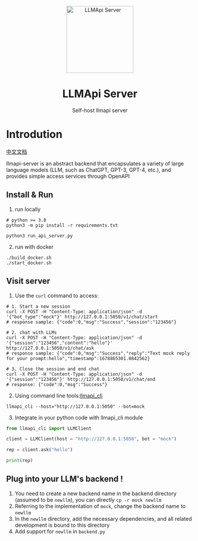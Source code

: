 <p align="center">
  <img width="180" src="https://avatars.githubusercontent.com/u/127706964?s=200&v=4" alt="LLMApi Server">
  <h1 align="center">LLMApi Server</h1>
  <p align="center">Self-host llmapi server</p>
</p>

# Introdution

[中文文档](README.zh.md)

llmapi-server is an abstract backend that encapsulates a variety of large language models (LLM, such as ChatGPT, GPT-3, GPT-4, etc.), and provides simple access services through OpenAPI

## Install & Run

1. run locally
``` shell
# python >= 3.8
python3 -m pip install -r requirements.txt

python3 run_api_server.py
```

2. run with docker

``` shell
./build_docker.sh
./start_docker.sh
```

## Visit server

1. Use the `curl` command to access:

``` shell
# 1. Start a new session
curl -X POST -H "Content-Type: application/json" -d '{"bot_type":"mock"}' http://127.0.0.1:5050/v1/chat/start
# response sample: {"code":0,"msg":"Success","session":"123456"}

# 2. chat with LLMs
curl -X POST -H "Content-Type: application/json" -d '{"session":"123456","content":"hello"}' http://127.0.0.1:5050/v1/chat/ask
# response sample: {"code":0,"msg":"Success","reply":"Text mock reply for your prompt:hello","timestamp":1678865301.0842562}

# 3. Close the session and end chat
curl -X POST -H "Content-Type: application/json" -d '{"session":"123456"}' http://127.0.0.1:5050/v1/chat/end
# response: {"code":0,"msg":"Success"}
```

2. Using command line tools:[llmapi_cli](https://github.com/llmapi-io/llmapi-cli)

``` shell
llmapi_cli --host="http://127.0.0.1:5050" --bot=mock
```

3. Integrate in your python code with llmapi_cli module
``` python
from llmapi_cli import LLMClient

client = LLMClient(host = "http://127.0.0.1:5050", bot = "mock")

rep = client.ask("hello")

print(rep)
```

## Plug into your LLM's backend !

1. You need to create a new backend name in the backend directory (assumed to be `newllm`), you can directly `cp -r mock newllm`
2. Referring to the implementation of `mock`, change the backend name to `newllm`
3. In the `newllm` directory, add the necessary dependencies, and all related development is bound to this directory
4. Add support for `newllm` in `backend.py`
